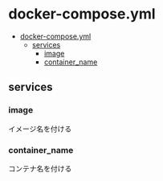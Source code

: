 # docker-compose.yml

- [docker-compose.yml](#docker-composeyml)
  - [services](#services)
    - [image](#image)
    - [container\_name](#container_name)

## services

### image

イメージ名を付ける

### container_name

コンテナ名を付ける
